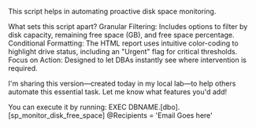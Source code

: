 This script helps in automating proactive disk space monitoring. 

What sets this script apart?
Granular Filtering: Includes options to filter by disk capacity, remaining free space (GB), and free space percentage.
Conditional Formatting: The HTML report uses intuitive color-coding to highlight drive status, including an "Urgent" flag for critical thresholds.
Focus on Action: Designed to let DBAs instantly see where intervention is required.

I'm sharing this version—created today in my local lab—to help others automate this essential task. Let me know what features you'd add!

You can execute it by running: EXEC DBNAME.[dbo].[sp_monitor_disk_free_space] @Recipients = 'Email Goes here'
